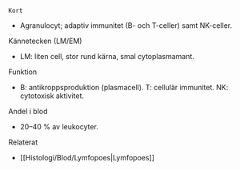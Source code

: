 	Kort
- Agranulocyt; adaptiv immunitet (B- och T-celler) samt NK-celler.

Kännetecken (LM/EM)
- LM: liten cell, stor rund kärna, smal cytoplasmamant.

Funktion
- B: antikroppsproduktion (plasmacell). T: cellulär immunitet. NK: cytotoxisk aktivitet.

Andel i blod
- 20–40 % av leukocyter.

Relaterat
- [[Histologi/Blod/Lymfopoes|Lymfopoes]]
